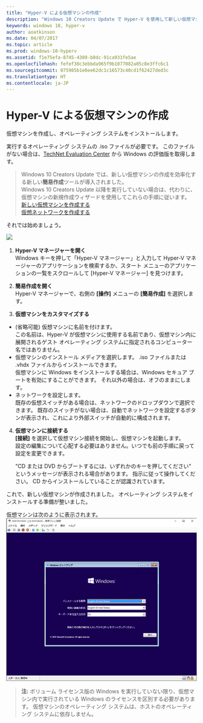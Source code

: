 ```yaml
---
title: "Hyper-V による仮想マシンの作成"
description: "Windows 10 Creators Update で Hyper-V を使用して新しい仮想マシンを作成する"
keywords: windows 10, hyper-v
author: aoatkinson
ms.date: 04/07/2017
ms.topic: article
ms.prod: windows-10-hyperv
ms.assetid: f1e75efa-8745-4389-b8dc-91ca931fe5ae
ms.openlocfilehash: fefef30c3ebbda965f9b1077082a05c8e3ffc6c1
ms.sourcegitcommit: 075985b1e0ee62dc1c16573c40cd1f62427ded3c
ms.translationtype: HT
ms.contentlocale: ja-JP
---
```

# <a name="create-a-virtual-machine-with-hyper-v"></a>Hyper-V による仮想マシンの作成

仮想マシンを作成し、オペレーティング システムをインストールします。  

実行するオペレーティング システムの .iso ファイルが必要です。 このファイルがない場合は、[TechNet Evaluation Center](http://www.microsoft.com/en-us/evalcenter/) から Windows の評価版を取得します。


> Windows 10 Creators Update では、新しい仮想マシンの作成を効率化する新しい**簡易作成**ツールが導入されました。  
  Windows 10 Creators Update 以降を実行していない場合は、代わりに、仮想マシンの新規作成ウィザードを使用してこれらの手順に従います。  
  [新しい仮想マシンを作成する](create-virtual-machine.md)  
  [仮想ネットワークを作成する](connect-to-network.md)

それでは始めましょう。

![](media/quickcreatesteps_inked.jpg)

1. **Hyper-V マネージャーを開く**  
  Windows キーを押して「Hyper-V マネージャー」と入力して Hyper-V マネージャーのアプリケーションを検索するか、スタート メニューのアプリケーションの一覧をスクロールして [Hyper-V マネージャー] を見つけます。

2. **簡易作成を開く**  
  Hyper-V マネージャーで、右側の **[操作]** メニューの **[簡易作成]** を選択します。

3. **仮想マシンをカスタマイズする**
  * (省略可能) 仮想マシンに名前を付けます。  
    この名前は、Hyper-V が仮想マシンに使用する名前であり、仮想マシン内に展開されるゲスト オペレーティング システムに指定されるコンピューター名ではありません。
  * 仮想マシンのインストール メディアを選択します。 .iso ファイルまたは .vhdx ファイルからインストールできます。  
    仮想マシンに Windows をインストールする場合は、Windows セキュア ブートを有効にすることができます。 それ以外の場合は、オフのままにします。
  * ネットワークを設定します。  
    既存の仮想スイッチがある場合は、ネットワークのドロップダウンで選択できます。 既存のスイッチがない場合は、自動でネットワークを設定するボタンが表示され、これにより外部スイッチが自動的に構成されます。

4. **仮想マシンに接続する**  
  **[接続]** を選択して仮想マシン接続を開始し、仮想マシンを起動します。     
  設定の編集について心配する必要はありません。いつでも前の手順に戻って設定を変更できます。  
  
    "CD または DVD からブートするには、いずれかのキーを押してください" というメッセージが表示される場合があります。 指示に従って操作してください。  CD からインストールしていることが認識されています。

これで、新しい仮想マシンが作成されました。  オペレーティング システムをインストールする準備が整いました。  

仮想マシンは次のように表示されます。  
![](media/OSDeploy_upd.png) 

> **注:** ボリューム ライセンス版の Windows を実行していない限り、仮想マシン内で実行されている Windows のライセンスを区別する必要があります。 仮想マシンのオペレーティング システムは、ホストのオペレーティング システムに依存しません。
